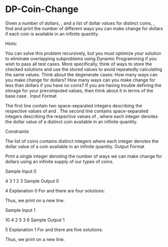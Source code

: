 # DP-Coin-Change
Given a number of dollars, , and a list of dollar values for  distinct coins, , find and print the number of different ways you can make change for  dollars if each coin is available in an infinite quantity.

Hints:

You can solve this problem recursively, but you must optimize your solution to eliminate overlapping subproblems using Dynamic Programming if you wish to pass all test cases. More specifically, think of ways to store the checked solutions and use the stored values to avoid repeatedly calculating the same values.
Think about the degenerate cases: 
How many ways can you make change for  dollars?
How many ways can you make change for less than  dollars if you have no coins?
If you are having trouble defining the storage for your precomputed values, then think about it in terms of the base case .
Input Format

The first line contain two space-separated integers describing the respective values of  and . 
The second line contains  space-separated integers describing the respective values of , where each integer denotes the dollar value of a distinct coin available in an infinite quantity.

Constraints

The list of coins contains  distinct integers where each integer denotes the dollar value of a coin available in an infinite quantity.
Output Format

Print a single integer denoting the number of ways we can make change for  dollars using an infinite supply of our  types of coins.

Sample Input 0

4 3
1 2 3 
Sample Output 0

4
Explanation 0 
For  and  there are four solutions:

Thus, we print  on a new line.

Sample Input 1

10 4
2 5 3 6
Sample Output 1

5
Explanation 1 
For  and  there are five solutions:

Thus, we print  on a new line.
